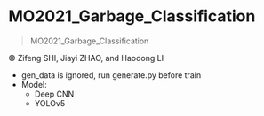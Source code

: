 # MO2021_Garbage_Classification

> MO2021_Garbage_Classification

&copy; Zifeng SHI, Jiayi ZHAO, and Haodong LI

- gen_data is ignored, run generate.py before train
- Model:
    - Deep CNN
    - YOLOv5
